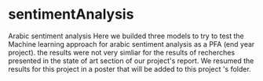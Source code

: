 # sentimentAnalysis
Arabic sentiment analysis 
Here we builded three models to try to test the Machine learning approach for arabic sentiment analysis as a PFA (end year project).
the results were not very simliar for the results of recherches presented in the state of art section of our project's report. 
We resumed the results for this project in a poster that will be added to this project 's folder.
